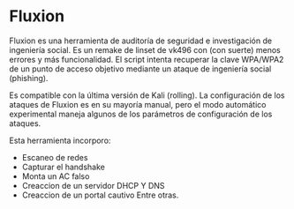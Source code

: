 # Fluxion
Fluxion es una herramienta de auditoría de seguridad e investigación de ingeniería social. Es un remake de linset de vk496 con (con suerte) menos errores y más funcionalidad. El script intenta recuperar la clave WPA/WPA2 de un punto de acceso objetivo mediante un ataque de ingeniería social (phishing). 

Es compatible con la última versión de Kali (rolling). La configuración de los ataques de Fluxion es en su mayoría manual, pero el modo automático experimental maneja algunos de los parámetros de configuración de los ataques. 

Esta herramienta incorporo:
- Escaneo de redes
- Capturar el handshake
- Monta un AC falso
- Creaccion de un servidor DHCP Y DNS
- Creaccion de un portal cautivo
Entre otras.

